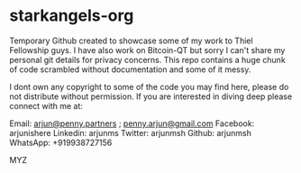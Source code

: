 # starkangels-org
Temporary Github created to showcase some of my work to Thiel Fellowship guys.
I have also work on Bitcoin-QT but sorry I can't share my personal git details for privacy concerns.
This repo contains a huge chunk of code scrambled without documentation and some of it messy.


I dont own any copyright to some of the code you may find here, please do not distribute without permission.
If you are interested in diving deep please connect with me at:

Email:    arjun@penny.partners ; penny.arjun@gmail.com
Facebook: arjunishere
Linkedin: arjunms
Twitter:  arjunmsh
Github:   arjunmsh
WhatsApp: +919938727156

MYZ
